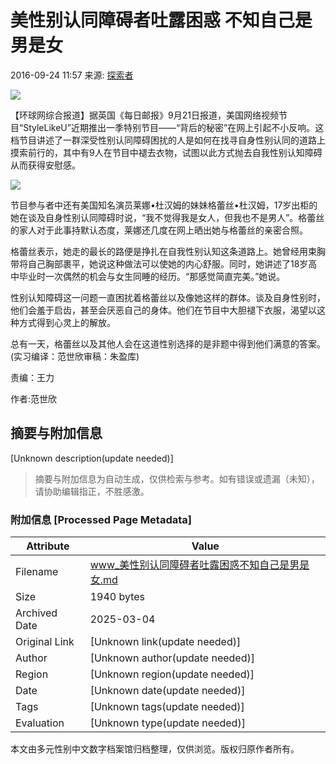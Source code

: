 # 美性别认同障碍者吐露困惑 不知自己是男是女

2016-09-24 11:57 来源: [探索者](https://www.sohu.com/a/%E6%8E%A2%E7%B4%A2%E8%80%85?spm=smpc.content-abroad.content.1.17375627028824gqSSi6)

![](http://n1.itc.cn/img8/wb/recom/2016/09/24/147468942814098276.JPEG)

【环球网综合报道】据英国《每日邮报》9月21日报道，美国网络视频节目“StyleLikeU”近期推出一季特别节目——“背后的秘密”在网上引起不小反响。这档节目讲述了一群深受性别认同障碍困扰的人是如何在找寻自身性别认同的道路上摸索前行的，其中有9人在节目中褪去衣物，试图以此方式抛去自我性别认知障碍从而获得安慰感。

![](http://n1.itc.cn/img8/wb/recom/2016/09/24/147468942972006492.JPEG)

节目参与者中还有美国知名演员莱娜•杜汉姆的妹妹格蕾丝•杜汉姆，17岁出柜的她在谈及自身性别认同障碍时说，“我不觉得我是女人，但我也不是男人”。格蕾丝的家人对于此事持默认态度，莱娜还几度在网上晒出她与格蕾丝的亲密合照。

格蕾丝表示，她走的最长的路便是挣扎在自我性别认知这条道路上。她曾经用束胸带将自己胸部裹平，她说这种做法可以使她的内心舒服。同时，她讲述了18岁高中毕业时一次偶然的机会与女生同睡的经历。“那感觉简直完美。”她说。

性别认知障碍这一问题一直困扰着格蕾丝以及像她这样的群体。谈及自身性别时，他们会羞于启齿，甚至会厌恶自己的身体。他们在节目中大胆褪下衣服，渴望以这种方式得到心灵上的解放。

总有一天，格蕾丝以及其他人会在这道性别选择的是非题中得到他们满意的答案。(实习编译：范世欣审稿：朱盈库)

责编：王力

作者:范世欣
<!-- tcd_original_link https://www.sohu.com/a/114995266_116413 -->


## 摘要与附加信息

<!-- tcd_abstract -->
[Unknown description(update needed)]
<!-- tcd_abstract_end -->

> 摘要与附加信息为自动生成，仅供检索与参考。如有错误或遗漏（未知），请协助编辑指正，不胜感激。

### 附加信息 [Processed Page Metadata]

| Attribute       | Value                                  |
|-----------------|----------------------------------------|
| Filename        | www_美性别认同障碍者吐露困惑不知自己是男是女.md                             |
| Size            | 1940 bytes                           |
| Archived Date   | 2025-03-04                             |
| Original Link   | [Unknown link(update needed)]                       |
| Author          | [Unknown author(update needed)]                               |
| Region          | [Unknown region(update needed)]                               |
| Date            | [Unknown date(update needed)]                                 |
| Tags            | [Unknown tags(update needed)]                                 |
| Evaluation            | [Unknown type(update needed)]                                 |
<!-- tcd_table_end -->

本文由多元性别中文数字档案馆归档整理，仅供浏览。版权归原作者所有。
